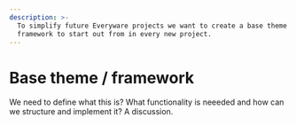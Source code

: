 ```yaml
---
description: >-
  To simplify future Everyware projects we want to create a base theme /
  framework to start out from in every new project.
---
```


# Base theme / framework

We need to define what this is? What functionality is neeeded and how can we structure and implement it? A discussion.

